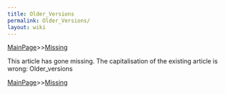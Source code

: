 ```yaml
---
title: Older_Versions
permalink: Older_Versions/
layout: wiki
---
```


[MainPage](/keeperrl_wiki/ "wikilink")>>[Missing](/keeperrl_wiki/Missing "wikilink")


This article has gone missing.
The capitalisation of the existing article is wrong: Older_versions

[MainPage](/keeperrl_wiki/ "wikilink")>>[Missing](/keeperrl_wiki/Missing "wikilink")

